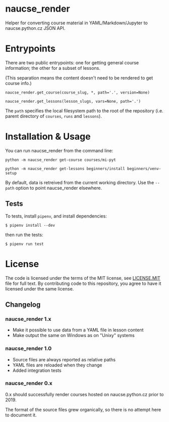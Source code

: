 # naucse_render

Helper for converting course material in YAML/Markdown/Jupyter to
naucse.python.cz JSON API.


# Entrypoints

There are two public entrypoints: one for getting general course information;
the other for a subset of lessons.

(This separation means the content doesn't need to be rendered to get course
info.)

`naucse_render.get_course(course_slug, *, path='.', version=None)`

`naucse_render.get_lessons(lesson_slugs, vars=None, path='.')`

The `path` specifies the local filesystem path to the root of the repository
(i.e. parent directory of `courses`, `runs` and `lessons`).


# Installation & Usage

You can run naucse_render from the command line:

```console
python -m naucse_render get-course courses/mi-pyt

python -m naucse_render get-lessons beginners/install beginners/venv-setup
```

By default, data is retreived from the current working directory.
Use the `--path` option to point naucse_render elsewhere.


## Tests

To tests, install `pipenv`, and install dependencies:

```console
$ pipenv install --dev
```

then run the tests:

```console
$ pipenv run test
```


# License

The code is licensed under the terms of the MIT license, see [LICENSE.MIT] file
for full text. By contributing code to this repository, you agree to have it
licensed under the same license.

[LICENSE.MIT]: https://github.com/pyvec/naucse.python.cz/blob/master/LICENSE.MIT


## Changelog

### naucse_render 1.x

* Make it possible to use data from a YAML file in lesson content
* Make output the same on Windows as on "Unixy" systems


### naucse_render 1.0

* Source files are always reported as relative paths
* YAML files are reloaded when they change
* Added integration tests


### naucse_render 0.x

0.x should successfully render courses hosted on naucse.python.cz
prior to 2019.

The format of the source files grew organically, so there is no attempt here
to document it.
